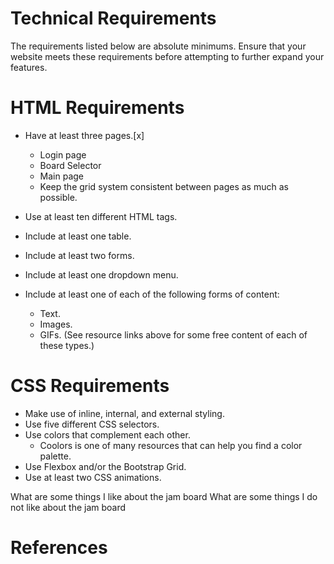# Technical Requirements

The requirements listed below are absolute minimums. Ensure that your website 
meets these requirements before attempting to further expand your features.

# HTML Requirements

* Have at least three pages.[x]
    * Login page
    * Board Selector
    * Main page
    * Keep the grid system consistent between pages as much as possible.

* Use at least ten different HTML tags.
* Include at least one table.
* Include at least two forms.
* Include at least one dropdown menu.
* Include at least one of each of the following forms of content: 
    * Text.
    * Images.
    * GIFs.
(See resource links above for some free content of each of these types.)


# CSS Requirements

* Make use of inline, internal, and external styling.
* Use five different CSS selectors.
* Use colors that complement each other.
    * Coolors is one of many resources that can help you find a color palette.
* Use Flexbox and/or the Bootstrap Grid.
* Use at least two CSS animations.

What are some  things I like about the jam board
What are some things I do not like about the jam board

# References 